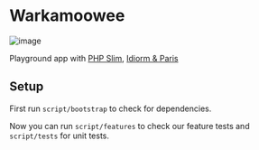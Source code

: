 # Warkamoowee
![image](http://blog.wordnik.com/wp-content/uploads/warkamoowee-300x246.jpg)

Playground app with [PHP Slim](http://www.slimframework.com), [Idiorm & Paris](http://j4mie.github.io/idiormandparis)

## Setup

First run `script/bootstrap` to check for dependencies.

Now you can run `script/features` to check our feature tests and `script/tests` for unit tests.
